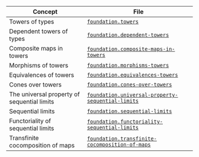 | Concept                                     | File                                                                                                    |
| ------------------------------------------- | ------------------------------------------------------------------------------------------------------- |
| Towers of types                             | [`foundation.towers`](foundation.towers.md)                                                             |
| Dependent towers of types                   | [`foundation.dependent-towers`](foundation.dependent-towers.md)                                         |
| Composite maps in towers                    | [`foundation.composite-maps-in-towers`](foundation.composite-maps-in-towers.md)                         |
| Morphisms of towers                         | [`foundation.morphisms-towers`](foundation.morphisms-towers.md)                                         |
| Equivalences of towers                      | [`foundation.equivalences-towers`](foundation.equivalences-towers.md)                                   |
| Cones over towers                           | [`foundation.cones-over-towers`](foundation.cones-over-towers.md)                                       |
| The universal property of sequential limits | [`foundation.universal-property-sequential-limits`](foundation.universal-property-sequential-limits.md) |
| Sequential limits                           | [`foundation.sequential-limits`](foundation.sequential-limits.md)                                       |
| Functoriality of sequential limits             | [`foundation.functoriality-sequential-limits`](foundation.functoriality-sequential-limits.md)           |
| Transfinite cocomposition of maps           | [`foundation.transfinite-cocomposition-of-maps`](foundation.transfinite-cocomposition-of-maps.md)       |
